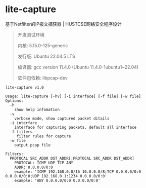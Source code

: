 # lite-capture
基于Netfilter的IP报文捕获器 | HUSTCSE网络安全程序设计

> 开发测试环境
> 
> 内核: 5.15.0-125-generic
> 
> 发行版: Ubuntu 22.04.5 LTS
> 
> 编译器: gcc version 11.4.0 (Ubuntu 11.4.0-1ubuntu1~22.04)
>
> 软件包依赖: libpcap-dev

```
lite-capture v1.0

Usage: lite-capture [-hv] [-i interface] [-f file] [-w file]
Options:
  -h
    show help infomation
  -v
    verbose mode, show captured packet ditails
  -i interface
    interface for capturing packets, default all interface
  -f filters
     filter rules for capture
  -w file
    output pcap file

Filters:
  PROTOCAL SRC_ADDR DST_ADDR[;PROTOCAL SRC_ADDR DST_ADDR]
    PROTOCAL: ICMP UDP TCP ANY
    ADDR: 0.0.0.0/0:0
    example: 'ICMP 192.168.0.0/16 10.0.0.0/8;TCP 0.0.0.0/0:0 0.0.0.0/0:0;UDP 192.168.0.1:1234 0.0.0.0/0:0'
    example: 'ANY 0.0.0.0/0:0 0.0.0.0/0:0'
```
